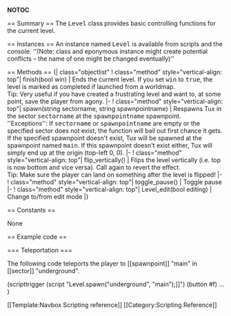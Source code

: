__NOTOC__

== Summary ==
The <tt>Level</tt> class provides basic controlling functions for the current level.

== Instances ==
An instance named <tt>Level</tt> is available from scripts and the console. ''(Note: class and eponymous instance might create potential conflicts – the name of one might be changed eventually)''

== Methods ==
{| class="objectlist"
! class="method" style="vertical-align: top"| finish(bool win)
| Ends the current level. If you set <tt>win</tt> to <tt>true</tt>, the level is marked as completed if launched from a worldmap.<br />Tip: Very useful if you have created a frustrating level and want to, at some point, save the player from agony.
|-
! class="method" style="vertical-align: top"| spawn(string sectorname, string spawnpointname)
| Respawns Tux in the sector <tt>sectorname</tt> at the <tt>spawnpointname</tt> spawnpoint.<br />''Exceptions'': If <tt>sectorname</tt> or <tt>spawnpointname</tt> are empty or the specified sector does not exist, the function will bail out first chance it gets. If the specified spawnpoint doesn't exist, Tux will be spawned at the spawnpoint named <tt>main</tt>. If this spawnpoint doesn't exist either, Tux will simply end up at the origin (top-left 0, 0).
|-
! class="method" style="vertical-align: top"| flip_vertically()
| Flips the level vertically (i.e. top is now bottom and vice versa). Call again to revert the effect.<br />Tip: Make sure the player can land on something after the level is flipped!
|-
! class="method" style="vertical-align: top"| toggle_pause()
| Toggle pause
|-
! class="method" style="vertical-align: top"| Level_edit(bool editing)
| Change to/from edit mode
|}

== Constants ==

None

== Example code ==

=== Teleportation ===

The following code teleports the player to [[spawnpoint]] "main" in [[sector]] "underground".

 (scripttrigger
   (script "Level.spawn(\"underground\", \"main\");]]")
   (button #f)
   ...
 )

[[Template:Navbox Scripting reference]]
[[Category:Scripting Reference]]
